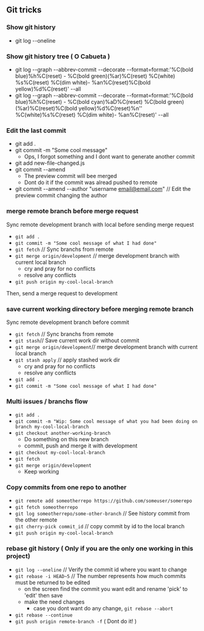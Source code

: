 ## Git tricks

### Show git history
 - git log --oneline

### Show git history tree ( O Cabueta )
 - git log --graph --abbrev-commit --decorate --format=format:'%C(bold blue)%h%C(reset) - %C(bold green)(%ar)%C(reset) %C(white) %s%C(reset) %C(dim white)- %an%C(reset)%C(bold yellow)%d%C(reset)' --all
 - git log --graph --abbrev-commit --decorate --format=format:'%C(bold blue)%h%C(reset) - %C(bold cyan)%aD%C(reset) %C(bold green)(%ar)%C(reset)%C(bold yellow)%d%C(reset)%n''          %C(white)%s%C(reset) %C(dim white)- %an%C(reset)' --all

### Edit the last commit
 - git add .
 - git commit -m "Some cool message"
    - Ops, I forgot something and I dont want to generate another commit
 - git add new-file-changed.js
 - git commit --amend 
    - The preview commit will bee merged 
    - Dont do it if the commit was alread pushed to remote
 - git commit --amend --author "username <email@email.com>" // Edit the preview commit changing the author

### merge remote branch before merge request 
Sync remote development branch with local before sending merge request
 - ```git add .```
 - ```git commit -m "Some cool message of what I had done"```
 - ```git fetch``` // Sync branchs from remote 
 - ```git merge origin/development```  // merge development branch with current local branch
    - cry and pray for no conflicts
    - resolve any conflicts 
 - ```git push origin my-cool-local-branch```

 Then, send a merge request to development

### save current working directory before merging remote branch
Sync remote development branch before commit 
 - ```git fetch``` // Sync branchs from remote 
 - ```git stash```// Save current work dir without commit
 - ```git merge origin/development```// merge development branch with current local branch
 - ```git stash apply``` // apply stashed work dir
    - cry and pray for no conflicts
    - resolve any conflicts 
 - ```git add .```
 - ```git commit -m "Some cool message of what I had done"```


### Multi issues / branchs flow
 - ```git add .```
 - ```git commit -m "Wip: Some cool message of what you had been doing on branch my-cool-local-branch```
 - ```git checkout another-working-branch```
    - Do something on this new branch
    - commit, push and merge it with development
 - ```git checkout my-cool-local-branch```
 - ```git fetch```
 - ```git merge origin/development```
    - Keep working 

### Copy commits from one repo to another
 - ```git remote add someotherrepo https://github.com/someuser/somerepo```
 - ```git fetch someotherrepo```
 - ```git log someotherrepo/some-other-branch``` // See history commit from the other remote
 - ```git cherry-pick commit_id``` // copy commit by id to the local branch
 - ```git push origin my-cool-local-branch```

### rebase git history ( Only if you are the only one working in this project)
 - ```git log --oneline``` // Verify the commit id where you want to change
 - ```git rebase -i HEAD~5``` // The number represents how much commits must be returned to be edited
    - on the screen find the commit you want edit and rename 'pick' to 'edit' then save 
    - make the need changes
        - case you dont want do any change, ```git rebase --abort```
 - ```git rebase --continue```
 - ```git push origin remote-branch -f``` ( Dont do it! )